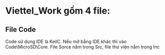 # Viettel_Work gồm 4 file: 
## File Code
Code sử dụng IDE là KeilC. Nếu mở bằng IDE khác thì vào Code\MicroSD\Core. File Sorce nằm trong Src, file thư viện nằm trong Inc
